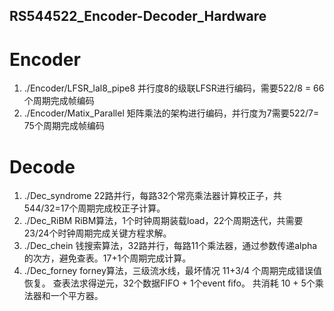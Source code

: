 ## RS544522_Encoder-Decoder_Hardware

# Encoder
1. ./Encoder/LFSR_lal8_pipe8 并行度8的级联LFSR进行编码，需要522/8 = 66个周期完成帧编码
2. ./Encoder/Matix_Parallel  矩阵乘法的架构进行编码，并行度为7需要522/7= 75个周期完成帧编码

# Decode
1. ./Dec_syndrome            22路并行，每路32个常亮乘法器计算校正子，共544/32=17个周期完成校正子计算。
2. ./Dec_RiBM                RiBM算法，1个时钟周期装载load，22个周期迭代，共需要23/24个时钟周期完成关键方程求解。
3. ./Dec_chein               钱搜索算法，32路并行，每路11个乘法器，通过参数传递alpha的次方，避免查表。17+1个周期完成计算。
4. ./Dec_forney              forney算法，三级流水线，最坏情况 11+3/4 个周期完成错误值恢复。
                             查表法求得逆元，32个数据FIFO + 1个event fifo。 共消耗 10 + 5个乘法器和一个平方器。